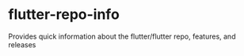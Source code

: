 # flutter-repo-info
Provides quick information about the flutter/flutter repo, features, and releases

